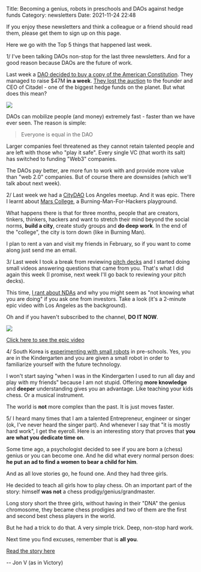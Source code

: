 Title: Becoming a genius, robots in preschools and DAOs against hedge funds
Category: newsletters 
Date: 2021-11-24 22:48

If you enjoy these newsletters and think a colleague or a friend should read them, please get them to sign up on this page. 

Here we go with the Top 5 things that happened last week.

1/ I've been talking DAOs non-stop for the last three newsletters. And for a good reason because DAOs are the future of work.


Last week a [DAO decided to buy a copy of the American Constitution](https://www.constitutiondao.com/). They managed to raise $47M **in a week**. [They lost the auction](https://www.theverge.com/2021/11/18/22790452/constitutiondao-loses-auction-for-rare-us-constitution-copy-sothebys) to the founder and CEO of Citadel - one of the biggest hedge funds on the planet. But what does this mean?

![](https://ci5.googleusercontent.com/proxy/nvXtnQBggX-LXt8grO2n00LkeJkIYhuPtzMnPk66vLcERh31BYdzIssk9OhZy7QXnDkzIZwEht_utTb79m8GXzGTGCKAZJR_nQ1J63dsesFY84zt0RuyBJAtcOXMlGBu9IReqQ=s0-d-e1-ft#https://sendfoxprod.b-cdn.net/media/1uIUdxGBQbVrdb55nP8L79fup8QqaLXgEwFL7djN16325)

DAOs can mobilize people (and money) extremely fast - faster than we have ever seen. The reason is simple:



> Everyone is equal in the DAO


Larger companies feel threatened as they cannot retain talented people and are left with those who "play it safe". Every single VC (that worth its salt) has switched to funding "Web3" companies.

The DAOs pay better, are more fun to work with and provide more value than "web 2.0" companies. But of course there are downsides (which we'll talk about next week).



2/ Last week we had a [CityDAO](https://www.citydao.io/) Los Angeles meetup. And it was epic. There I learnt about [Mars College](https://mars.college/), a Burning-Man-For-Hackers playground.



What happens there is that for three months, people that are creators, tinkers, thinkers, hackers and want to stretch their mind beyond the social norms, **build a city**, create study groups and **do deep work**. In the end of the "college", the city is torn down (like in Burning Man).


I plan to rent a van and visit my friends in February, so if you want to come along just send me an email.


3/ Last week I took a break from reviewing [pitch decks](https://www.youtube.com/watch?v=tH-ZrHCkXzo) and I started doing small videos answering questions that came from you. That's what I did again this week (I promise, next week I'll go back to reviewing your pitch decks).



This time, [I rant about NDAs](https://sendfox.com/trk/click/zlzdzjez/zp82yz) and why you might seem as "not knowing what you are doing" if you ask one from investors. Take a look (it's a 2-minute epic video with Los Angeles as the background).



Oh and if you haven't subscribed to the channel, **DO IT NOW**.

![](https://ci5.googleusercontent.com/proxy/u0-JWQF3PGk0Cac0LegwXGSyMuN7KUmuoQz7g2fMsaIDEYaLu-e7J3SUt5_q45xlRkGmHNEUHXzojQROquz0xDJt54JpEoOYm-B2NqqPMdd3ndlbv88rpjT7qYdOxGaTbLVX1A=s0-d-e1-ft#https://sendfoxprod.b-cdn.net/media/5nbwJB2xARLx1IU4hOqzml4nbxDnnErczzZgGn2g16325)

[Click here to see the epic video](https://sendfox.com/trk/click/zlzdzjez/zp82yz)

4/ South Korea is [experimenting with small robots](https://sendfox.com/trk/click/zlzdzjez/jqvxoz) in pre-schools. Yes, you are in the Kindergarten and you are given a small robot in order to familiarize yourself with the future technology.



I won't start saying "when I was in the Kindergarten I used to run all day and play with my friends" because I am not stupid. Offering **more knowledge** and **deeper** understanding gives you an advantage. Like teaching your kids chess. Or a musical instrument.



The world is **not** more complex than the past. It is just moves faster.

5/ I heard many times that I am a talented Entrepreneur, engineer or singer (ok, I've never heard the singer part). And whenever I say that "it is mostly hard work", I get the eyeroll. Here is an interesting story that proves that **you are what you dedicate time on**.



Some time ago, a psychologist decided to see if you are born a (chess) genius or you can become one. And he did what every normal person does: **he put an ad to find a women to bear a child for him**.



And as all love stories go, he found one. And they had three girls.



He decided to teach all girls how to play chess. Oh an important part of the story: himself **was not** a chess prodigy/genius/grandmaster.



Long story short the three girls, without having in their "DNA" the genius chromosome, they became chess prodigies and two of them are the first and second best chess players in the world.



But he had a trick to do that. A very simple trick. Deep, non-stop hard work.

Next time you find excuses, remember that is **all you**.

[Read the story here](https://sendfox.com/trk/click/zlzdzjez/2yg52d)

-- Jon V (as in Victory)